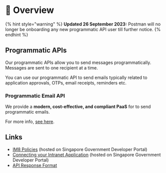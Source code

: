 # 📖 Overview

{% hint style="warning" %}
**Updated 26 September 2023:** Postman will no longer be onboarding any new programmatic API user till further notice.
{% endhint %}

## Programmatic APIs

Our programmatic APIs allow you to send messages programmatically. Messages are sent to one recipient at a time.

You can use our programmatic API to send emails typically related to application approvals, OTPs, email receipts, reminders etc.

### Programmatic Email API

We provide a **modern, cost-effective, and compliant PaaS** for to send programmatic emails.

For more info, [see here](../programmatic-email-api/).

## Links

* [IM8 Policies](im8-policies.md) (hosted on Singapore Government Developer Portal)
* [Connecting your Intranet Application](connecting-your-intranet-application.md) (hosted on Singapore Government Developer Portal)
* [API Response Format](api-response-formats.md)
